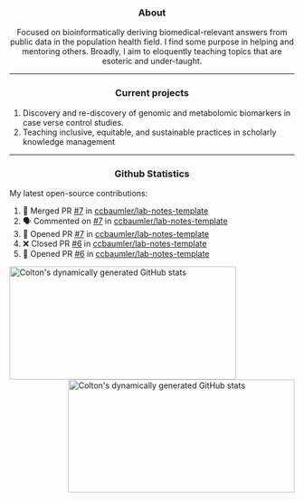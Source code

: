 <!--
Inspiration derived from:
1. https://zzetao.github.io/awesome-github-profile/
2. https://github.com/spcanelon
3. https://github.com/tallguyjenks

Tools used:
1. https://github.com/anuraghazra/github-readme-stats
2. https://github.com/jamesgeorge007/github-activity-readme
3. https://github.com/topics/profile-readme
-->

<h3 align="center">About</h3>

<p align="center">
Focused on bioinformatically deriving biomedical-relevant answers from public data in the population health field. 
I find some purpose in helping and mentoring others. Broadly, I aim to eloquently teaching topics that are esoteric and under-taught.
</p>

---

<h3 align="center">Current projects</h3>

1. Discovery and re-discovery of genomic and metabolomic biomarkers in case verse control studies.
2. Teaching inclusive, equitable, and sustainable practices in scholarly knowledge management

---

<h3 align="center">Github Statistics</h3>

My latest open-source contributions:

<!--START_SECTION:activity-->
1. 🎉 Merged PR [#7](https://github.com/ccbaumler/lab-notes-template/pull/7) in [ccbaumler/lab-notes-template](https://github.com/ccbaumler/lab-notes-template)
2. 🗣 Commented on [#7](https://github.com/ccbaumler/lab-notes-template/pull/7#issuecomment-1950972063) in [ccbaumler/lab-notes-template](https://github.com/ccbaumler/lab-notes-template)
3. 💪 Opened PR [#7](https://github.com/ccbaumler/lab-notes-template/pull/7) in [ccbaumler/lab-notes-template](https://github.com/ccbaumler/lab-notes-template)
4. ❌ Closed PR [#6](https://github.com/ccbaumler/lab-notes-template/pull/6) in [ccbaumler/lab-notes-template](https://github.com/ccbaumler/lab-notes-template)
5. 💪 Opened PR [#6](https://github.com/ccbaumler/lab-notes-template/pull/6) in [ccbaumler/lab-notes-template](https://github.com/ccbaumler/lab-notes-template)
<!--END_SECTION:activity-->

<a href="https://github.com/ccbaumler">
  <img height="200" width=400 align="left" alt="Colton's dynamically generated GitHub stats" src="https://github-readme-stats.vercel.app/api?username=ccbaumler&show_icons=true&title_color=434d58&icon_color=fa8072&ring_color=ba55d3"/>
</a>
<a href="https://github.com/ccbaumler">
  <img height="200" width=400 align="right" alt="Colton's dynamically generated GitHub stats" src="https://github-readme-stats.vercel.app/api/top-langs/?username=ccbaumler&layout=compact&langs_count=6&card_width=320&title_color=434d58&hide=Standard%20ML,%20TeX,%20Jupyter%20Notebook" />
</a>
